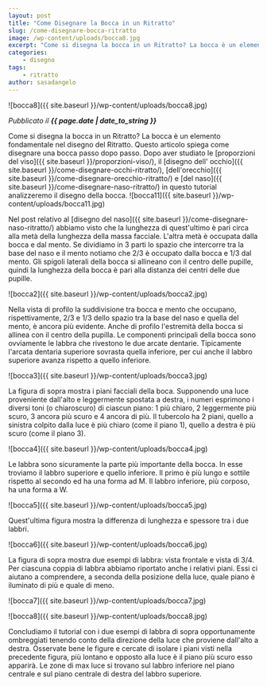 ```yaml
---
layout: post
title: "Come Disegnare la Bocca in un Ritratto"
slug: /come-disegnare-bocca-ritratto
image: /wp-content/uploads/bocca8.jpg
excerpt: "Come si disegna la bocca in un Ritratto? La bocca è un elemento fondamentale nel disegno del Ritratto. Questo articolo spiega come disegnare una bocca"
categories:
    - disegno
tags:
    - ritratto
author: sasadangelo
---
```


![bocca8]({{ site.baseurl }}/wp-content/uploads/bocca8.jpg)

_Pubblicato il **{{ page.date | date_to_string }}**_

Come si disegna la bocca in un Ritratto? La bocca è un elemento fondamentale nel disegno del Ritratto. Questo articolo spiega come disegnare una bocca passo dopo passo. Dopo aver studiato le [proporzioni del viso]({{ site.baseurl }}/proporzioni-viso/), il [disegno dell' occhio]({{ site.baseurl }}/come-disegnare-occhi-ritratto/), [dell'orecchio]({{ site.baseurl }}/come-disegnare-orecchio-ritratto/) e [del naso]({{ site.baseurl }}/come-disegnare-naso-ritratto/) in questo tutorial analizzeremo il disegno della bocca. ![bocca11]({{ site.baseurl }}/wp-content/uploads/bocca11.jpg)

Nel post relativo al [disegno del naso]({{ site.baseurl }}/come-disegnare-naso-ritratto/) abbiamo visto che la lunghezza di quest'ultimo è pari circa alla metà della lunghezza della massa facciale. L'altra metà è occupata dalla bocca e dal mento. Se dividiamo in 3 parti lo spazio che intercorre tra la base del naso e il mento notiamo che 2/3 è occupato dalla bocca e 1/3 dal mento. Gli spigoli laterali della bocca si allineano con il centro delle pupille, quindi la lunghezza della bocca è pari alla distanza dei centri delle due pupille.

![bocca2]({{ site.baseurl }}/wp-content/uploads/bocca2.jpg)

Nella vista di profilo la suddivisione tra bocca e mento che occupano, rispettivamente, 2/3 e 1/3 dello spazio tra la base del naso e quella del mento, è ancora più evidente. Anche di profilo l'estremità della bocca si allinea con il centro della pupilla. Le componenti principali della bocca sono ovviamente le labbra che rivestono le due arcate dentarie. Tipicamente l'arcata dentaria superiore sovrasta quella inferiore, per cui anche il labbro superiore avanza rispetto a quello inferiore.

![bocca3]({{ site.baseurl }}/wp-content/uploads/bocca3.jpg)

La figura di sopra mostra i piani facciali della boca. Supponendo una luce proveniente dall'alto e leggermente spostata a destra, i numeri esprimono i diversi toni (o chiaroscuro) di ciascun piano: 1 più chiaro, 2 leggermente più scuro, 3 ancora più scuro e 4 ancora di più. Il tubercolo ha 2 piani, quello a sinistra colpito dalla luce è più chiaro (come il piano 1), quello a destra è più scuro (come il piano 3).

![bocca4]({{ site.baseurl }}/wp-content/uploads/bocca4.jpg)

Le labbra sono sicuramente la parte più importante della bocca. In esse troviamo il labbro superiore e quello inferiore. Il primo è più lungo e sottile rispetto al secondo ed ha una forma ad M. Il labbro inferiore, più corposo, ha una forma a W.

![bocca5]({{ site.baseurl }}/wp-content/uploads/bocca5.jpg)

Quest'ultima figura mostra la differenza di lunghezza e spessore tra i due labbri.

![bocca6]({{ site.baseurl }}/wp-content/uploads/bocca6.jpg)

La figura di sopra mostra due esempi di labbra: vista frontale e vista di 3/4. Per ciascuna coppia di labbra abbiamo riportato anche i relativi piani. Essi ci aiutano a comprendere, a seconda della posizione della luce, quale piano è iluminato di più e quale di meno.

![bocca7]({{ site.baseurl }}/wp-content/uploads/bocca7.jpg)

![bocca8]({{ site.baseurl }}/wp-content/uploads/bocca8.jpg)

Concludiamo il tutorial con i due esempi di labbra di sopra opportunamente ombreggiati tenendo conto della direzione della luce che proviene dall'alto a destra. Osservate bene le figure e cercate di isolare i piani visti nella precedente figura, più lontano e opposto alla luce è il piano più scuro esso apparirà. Le zone di max luce si trovano sul labbro inferiore nel piano centrale e sul piano centrale di destra del labbro superiore.
